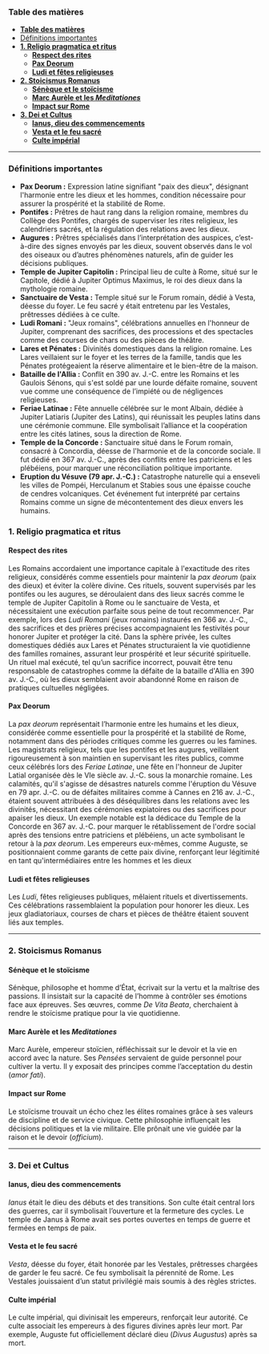 ### **Table des matières**  
- [**Table des matières**](#table-des-matières)
- [Définitions importantes](#définitions-importantes)
- [**1. Religio pragmatica et ritus**](#1-religio-pragmatica-et-ritus)
  - [**Respect des rites**](#respect-des-rites)
  - [**Pax Deorum**](#pax-deorum)
  - [**Ludi et fêtes religieuses**](#ludi-et-fêtes-religieuses)
- [**2. Stoicismus Romanus**](#2-stoicismus-romanus)
  - [**Sénèque et le stoïcisme**](#sénèque-et-le-stoïcisme)
  - [**Marc Aurèle et les *Meditationes***](#marc-aurèle-et-les-meditationes)
  - [**Impact sur Rome**](#impact-sur-rome)
- [**3. Dei et Cultus**](#3-dei-et-cultus)
  - [**Ianus, dieu des commencements**](#ianus-dieu-des-commencements)
  - [**Vesta et le feu sacré**](#vesta-et-le-feu-sacré)
  - [**Culte impérial**](#culte-impérial)

---

### Définitions importantes
- **Pax Deorum :** Expression latine signifiant "paix des dieux", désignant l'harmonie entre les dieux et les hommes, condition nécessaire pour assurer la prospérité et la stabilité de Rome.
- **Pontifes :** Prêtres de haut rang dans la religion romaine, membres du Collège des Pontifes, chargés de superviser les rites religieux, les calendriers sacrés, et la régulation des relations avec les dieux.
- **Augures :** Prêtres spécialisés dans l’interprétation des auspices, c’est-à-dire des signes envoyés par les dieux, souvent observés dans le vol des oiseaux ou d’autres phénomènes naturels, afin de guider les décisions publiques.
- **Temple de Jupiter Capitolin :** Principal lieu de culte à Rome, situé sur le Capitole, dédié à Jupiter Optimus Maximus, le roi des dieux dans la mythologie romaine.
- **Sanctuaire de Vesta :** Temple situé sur le Forum romain, dédié à Vesta, déesse du foyer. Le feu sacré y était entretenu par les Vestales, prêtresses dédiées à ce culte.
- **Ludi Romani :** "Jeux romains", célébrations annuelles en l'honneur de Jupiter, comprenant des sacrifices, des processions et des spectacles comme des courses de chars ou des pièces de théâtre.
- **Lares et Pénates :** Divinités domestiques dans la religion romaine. Les Lares veillaient sur le foyer et les terres de la famille, tandis que les Pénates protégeaient la réserve alimentaire et le bien-être de la maison.
- **Bataille de l'Allia :** Conflit en 390 av. J.-C. entre les Romains et les Gaulois Sénons, qui s'est soldé par une lourde défaite romaine, souvent vue comme une conséquence de l’impiété ou de négligences religieuses.
- **Feriae Latinae :** Fête annuelle célébrée sur le mont Albain, dédiée à Jupiter Latiaris (Jupiter des Latins), qui réunissait les peuples latins dans une cérémonie commune. Elle symbolisait l’alliance et la coopération entre les cités latines, sous la direction de Rome.
- **Temple de la Concorde :** Sanctuaire situé dans le Forum romain, consacré à Concordia, déesse de l'harmonie et de la concorde sociale. Il fut dédié en 367 av. J.-C., après des conflits entre les patriciens et les plébéiens, pour marquer une réconciliation politique importante.
- **Eruption du Vésuve (79 apr. J.-C.) :** Catastrophe naturelle qui a enseveli les villes de Pompéi, Herculanum et Stabies sous une épaisse couche de cendres volcaniques. Cet événement fut interprété par certains Romains comme un signe de mécontentement des dieux envers les humains.

### **1. Religio pragmatica et ritus**  
#### **Respect des rites**  
Les Romains accordaient une importance capitale à l'exactitude des rites religieux, considérés comme essentiels pour maintenir la *pax deorum* (paix des dieux) et éviter la colère divine. Ces rituels, souvent supervisés par les pontifes ou les augures, se déroulaient dans des lieux sacrés comme le temple de Jupiter Capitolin à Rome ou le sanctuaire de Vesta, et nécessitaient une exécution parfaite sous peine de tout recommencer. Par exemple, lors des *Ludi Romani* (jeux romains) instaurés en 366 av. J.-C., des sacrifices et des prières précises accompagnaient les festivités pour honorer Jupiter et protéger la cité. Dans la sphère privée, les cultes domestiques dédiés aux Lares et Pénates structuraient la vie quotidienne des familles romaines, assurant leur prospérité et leur sécurité spirituelle. Un rituel mal exécuté, tel qu’un sacrifice incorrect, pouvait être tenu responsable de catastrophes comme la défaite de la bataille d'Allia en 390 av. J.-C., où les dieux semblaient avoir abandonné Rome en raison de pratiques cultuelles négligées.
  

#### **Pax Deorum**  
La *pax deorum* représentait l’harmonie entre les humains et les dieux, considérée comme essentielle pour la prospérité et la stabilité de Rome, notamment dans des périodes critiques comme les guerres ou les famines. Les magistrats religieux, tels que les pontifes et les augures, veillaient rigoureusement à son maintien en supervisant les rites publics, comme ceux célébrés lors des *Feriae Latinae*, une fête en l'honneur de Jupiter Latial organisée dès le VIe siècle av. J.-C. sous la monarchie romaine. Les calamités, qu'il s'agisse de désastres naturels comme l'éruption du Vésuve en 79 apr. J.-C. ou de défaites militaires comme à Cannes en 216 av. J.-C., étaient souvent attribuées à des déséquilibres dans les relations avec les divinités, nécessitant des cérémonies expiatoires ou des sacrifices pour apaiser les dieux. Un exemple notable est la dédicace du Temple de la Concorde en 367 av. J.-C. pour marquer le rétablissement de l'ordre social après des tensions entre patriciens et plébéiens, un acte symbolisant le retour à la *pax deorum*. Les empereurs eux-mêmes, comme Auguste, se positionnaient comme garants de cette paix divine, renforçant leur légitimité en tant qu'intermédiaires entre les hommes et les dieux
 

#### **Ludi et fêtes religieuses**  
Les *Ludi*, fêtes religieuses publiques, mêlaient rituels et divertissements. Ces célébrations rassemblaient la population pour honorer les dieux. Les jeux gladiatoriaux, courses de chars et pièces de théâtre étaient souvent liés aux temples.  

---

### **2. Stoicismus Romanus**  
#### **Sénèque et le stoïcisme**  
Sénèque, philosophe et homme d’État, écrivait sur la vertu et la maîtrise des passions. Il insistait sur la capacité de l’homme à contrôler ses émotions face aux épreuves. Ses œuvres, comme *De Vita Beata*, cherchaient à rendre le stoïcisme pratique pour la vie quotidienne.  

#### **Marc Aurèle et les *Meditationes***  
Marc Aurèle, empereur stoïcien, réfléchissait sur le devoir et la vie en accord avec la nature. Ses *Pensées* servaient de guide personnel pour cultiver la vertu. Il y exposait des principes comme l’acceptation du destin (*amor fati*).  

#### **Impact sur Rome**  
Le stoïcisme trouvait un écho chez les élites romaines grâce à ses valeurs de discipline et de service civique. Cette philosophie influençait les décisions politiques et la vie militaire. Elle prônait une vie guidée par la raison et le devoir (*officium*).  

---

### **3. Dei et Cultus**  
#### **Ianus, dieu des commencements**  
*Ianus* était le dieu des débuts et des transitions. Son culte était central lors des guerres, car il symbolisait l’ouverture et la fermeture des cycles. Le temple de Janus à Rome avait ses portes ouvertes en temps de guerre et fermées en temps de paix.  

#### **Vesta et le feu sacré**  
*Vesta*, déesse du foyer, était honorée par les Vestales, prêtresses chargées de garder le feu sacré. Ce feu symbolisait la pérennité de Rome. Les Vestales jouissaient d’un statut privilégié mais soumis à des règles strictes.  

#### **Culte impérial**  
Le culte impérial, qui divinisait les empereurs, renforçait leur autorité. Ce culte associait les empereurs à des figures divines après leur mort. Par exemple, Auguste fut officiellement déclaré dieu (*Divus Augustus*) après sa mort.  